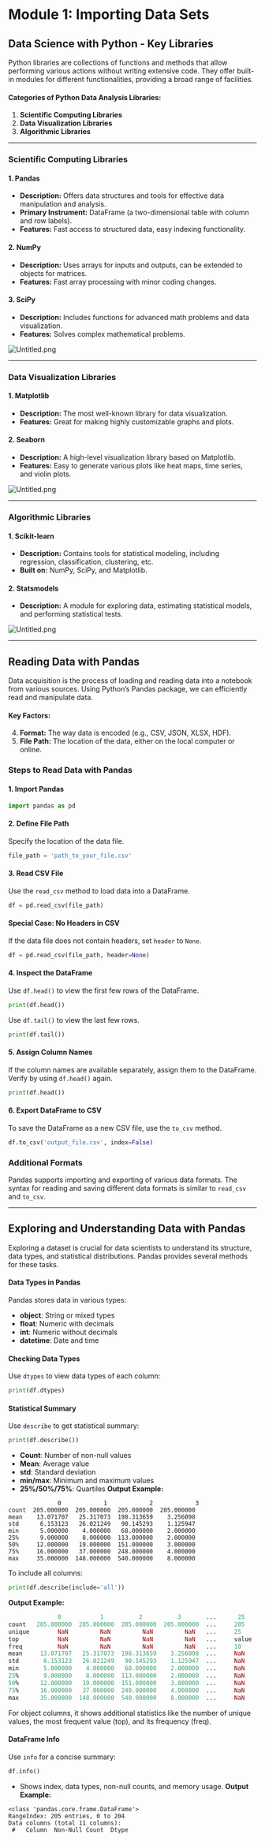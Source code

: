 

# Module 1: Importing Data Sets
## Data Science with Python - Key Libraries
Python libraries are collections of functions and methods that allow performing various actions without writing extensive code. They offer built-in modules for different functionalities, providing a broad range of facilities.
#### Categories of Python Data Analysis Libraries:
1. **Scientific Computing Libraries**
2. **Data Visualization Libraries**
3. **Algorithmic Libraries**

___
### Scientific Computing Libraries
#### 1. **Pandas**
- **Description:** Offers data structures and tools for effective data manipulation and analysis.
- **Primary Instrument:** DataFrame (a two-dimensional table with column and row labels).
- **Features:** Fast access to structured data, easy indexing functionality.
#### 2. **NumPy**
- **Description:** Uses arrays for inputs and outputs, can be extended to objects for matrices.
- **Features:** Fast array processing with minor coding changes.
#### 3. **SciPy**
- **Description:** Includes functions for advanced math problems and data visualization.
- **Features:** Solves complex mathematical problems.

![Untitled.png](https://prod-files-secure.s3.us-west-2.amazonaws.com/03e82b26-cccb-4906-bb56-adabcbdc0655/997ac361-58a8-4f04-bb0f-79fea4baa761/Untitled.png?X-Amz-Algorithm=AWS4-HMAC-SHA256&X-Amz-Content-Sha256=UNSIGNED-PAYLOAD&X-Amz-Credential=ASIAZI2LB46663DLKTG6%2F20250201%2Fus-west-2%2Fs3%2Faws4_request&X-Amz-Date=20250201T131525Z&X-Amz-Expires=3600&X-Amz-Security-Token=IQoJb3JpZ2luX2VjEMj%2F%2F%2F%2F%2F%2F%2F%2F%2F%2FwEaCXVzLXdlc3QtMiJIMEYCIQD3Kj4DL5Ix7SMIF%2BI0sSuyMIw%2B019NeuPVJF%2BQOjj7oQIhAIfGvGms1WFPXRx7uvfyfV2EfKwOC%2BuZL33eKlxJ3rvdKogECNH%2F%2F%2F%2F%2F%2F%2F%2F%2F%2FwEQABoMNjM3NDIzMTgzODA1IgzUBiaDGwdgoFjCgKUq3ANmCLHoZcEp0ZtLwg4nAGYOoZGgYB9Jn3EBZlt4IiQsX0ybSFxctFfN%2BClIgYUfkeQVXCohqlPYkJ%2B2l0owCHHVHxjVEvwpfcHKSEM9v6zuYru6eVWMfv%2BOrNcTrAA0oWvaFMiPr0OnpZuEqmRBglLSuwmKAWcjQ6zVMySSoHDokDOgm7m0jRkIyRpTlffJMScmR76lYHMm0k21dpCgxPy%2BYFC4IChqewqoWbSYHqD9xlFghZgfOiQIqlShESeZKwRm%2F8QVZweWk%2Bqu2xzv2s2faQaqVpya7sqXDpQpvcmB0InNyVkLJRDPfDKmP2DLyJy66v3fWB%2BR2FwilWKtBqtJvk4QOrIbKYB%2BeeM%2B5S2L21Qa7ifgDEGdaQ9E9MfrD2DCw%2BpV7DDjzQS%2BfNWB7waRktLPGEoDINUceYz%2FdSH2EHaCraFrE9zHEnUQuWJXwnlYTaPkEkJj2O3II0JoqYq9yHLSTuFhvvuJVy68Wi38auQzIXc0rVZG83p8m21PZV51kqu36uNlwvJm3VIF6f9rbVuKqKixSoxv2JoVy7fIfmqJPdjgkjCSpOuvicO9E1jIAHtZaLnAYTtL5t2PMcCHhwbsgKcrr7PQqLV515GgTmwbbipBdQQ4RGHW%2FDDSpPe8BjqkAbZ9PBkagsJHLuVcqLkFEx4wMMXtVN5OQdnd7DqOJuMsTXHMqXgbP1XSYomj1OOSDC3hrUcOnYxuJNbxfSdiNTgswhyE7vgaQ1Ed3USi3AUT4I8S8ut7Qm6vfQEjecUhSyYtcIw6RbOHidZ4tRUJP5DN%2FGk8bacNScfMOSLxRB5YYHUMmuMnQdKr49EOVh5pTnEFQxfB%2BBPvEJWzrCbTtreBirTX&X-Amz-Signature=d13d7c77685bb662e8bd7b8fd9b1c1146c3990c7a7c78cccdd0d3138ae9e2af1&X-Amz-SignedHeaders=host&x-id=GetObject)
___
### Data Visualization Libraries
#### 1. **Matplotlib**
- **Description:** The most well-known library for data visualization.
- **Features:** Great for making highly customizable graphs and plots.
#### 2. **Seaborn**
- **Description:** A high-level visualization library based on Matplotlib.
- **Features:** Easy to generate various plots like heat maps, time series, and violin plots.

![Untitled.png](https://prod-files-secure.s3.us-west-2.amazonaws.com/03e82b26-cccb-4906-bb56-adabcbdc0655/733d1e42-5a53-4fd8-90c1-3d85254369a6/Untitled.png?X-Amz-Algorithm=AWS4-HMAC-SHA256&X-Amz-Content-Sha256=UNSIGNED-PAYLOAD&X-Amz-Credential=ASIAZI2LB46675OHBW2H%2F20250201%2Fus-west-2%2Fs3%2Faws4_request&X-Amz-Date=20250201T131524Z&X-Amz-Expires=3600&X-Amz-Security-Token=IQoJb3JpZ2luX2VjEMj%2F%2F%2F%2F%2F%2F%2F%2F%2F%2FwEaCXVzLXdlc3QtMiJHMEUCIGFoVTc%2FZDdfkOJ7UP%2Fa7DoA3k1dXabOsqxzRUFBpH0iAiEAh1sQln4n1Ovgqx6VcaCnMmF7mYeOvjJqv7eUTD8li8QqiAQI0f%2F%2F%2F%2F%2F%2F%2F%2F%2F%2FARAAGgw2Mzc0MjMxODM4MDUiDPUXLN1PzNNUgXFlUyrcA75790QyaolJp0I%2FYBpzC4eNmzZel6kO4E%2F4ZYFHFDDrm%2B%2Fj9%2B7P5M2j4oWjpZxBcY6Y0M0kqW4xuvTY8T%2FhNb7Z4jlGV1OeCW2vZtIC%2Bt9loejiHVDIIgkJYToE%2F%2BspU5sutPu7CV92Txij4alxahyPHpi0iATQmahKskCsbgpEuSfd28S1sU7zjVBqL2iTIdhYqNUJtQvM8CQZYxm%2FWKS%2F%2B5cOWZ8IAaMj%2Fo%2FO5a1hG4aTp4XEiqb3CEbyGjVGiDNw8Wr2Ijo2aFlneDD%2B5W1QjTVmfPKMhGxGYqv6nu7Vg5%2Ba%2BCvMON34%2FCVz9C%2FCgvjoogd8wTRodKbYRNoo%2BQBbMddVGx%2BiLm80H4aCkr2Iql%2BVaMo7aAuImH3cVwbMqjMJ1E1dR58xPpClJOqEQRWuNGtcX9VZeuAi4v1%2BLxY82dERKGLNVKUl%2FSb9QNc2Npu8jVj1OLLkzFYu71zrc%2BU7LqqadcpMIXB0VEnp4uFnh9%2FOr0AMzHb2%2F4p0bL64L5bHMa%2FNPZUqqPwmQ3x5aAZSxYfoRgiO%2BNC1e3jdAwYpV3WFHE%2B8Mo1B8qIlEGof6gcwmzCqLqDEyU8KA5TXDR7uc%2BqN%2F1A7iAOuPnV9NW38PBV%2FKfI0ns3exZZnMN2k97wGOqUB6llqQrKV1ae%2FhDDC7l0svW3RU1362NTY0rRz47Oi%2FCjttFAC7jeNXa9j3OGQd4ntrst%2Fn%2BdBi54AKyhYrSXLyzGWMQmXaT9jRPb4KG1mMTaGYVZJ63Fz0eTyagD0YbUlQ0zxUgnYzQv2sH52fl3QWFBisNF0GnMhhfBIHqtZQZb9YUPH4t61IQvgOQa1hGhEtFdgQAyqgICxCPmaOqLHrzBnKk9D&X-Amz-Signature=5954df14b990b2ed4bf572aef80348561e8ec8fc64b31f72c9eaeb1073f3ec48&X-Amz-SignedHeaders=host&x-id=GetObject)
___
### Algorithmic Libraries
#### 1. **Scikit-learn**
- **Description:** Contains tools for statistical modeling, including regression, classification, clustering, etc.
- **Built on:** NumPy, SciPy, and Matplotlib.
#### 2. **Statsmodels**
- **Description:** A module for exploring data, estimating statistical models, and performing statistical tests.

![Untitled.png](https://prod-files-secure.s3.us-west-2.amazonaws.com/03e82b26-cccb-4906-bb56-adabcbdc0655/c62885f5-417d-4179-834f-d68f8f2bdf39/Untitled.png?X-Amz-Algorithm=AWS4-HMAC-SHA256&X-Amz-Content-Sha256=UNSIGNED-PAYLOAD&X-Amz-Credential=ASIAZI2LB46675OHBW2H%2F20250201%2Fus-west-2%2Fs3%2Faws4_request&X-Amz-Date=20250201T131524Z&X-Amz-Expires=3600&X-Amz-Security-Token=IQoJb3JpZ2luX2VjEMj%2F%2F%2F%2F%2F%2F%2F%2F%2F%2FwEaCXVzLXdlc3QtMiJHMEUCIGFoVTc%2FZDdfkOJ7UP%2Fa7DoA3k1dXabOsqxzRUFBpH0iAiEAh1sQln4n1Ovgqx6VcaCnMmF7mYeOvjJqv7eUTD8li8QqiAQI0f%2F%2F%2F%2F%2F%2F%2F%2F%2F%2FARAAGgw2Mzc0MjMxODM4MDUiDPUXLN1PzNNUgXFlUyrcA75790QyaolJp0I%2FYBpzC4eNmzZel6kO4E%2F4ZYFHFDDrm%2B%2Fj9%2B7P5M2j4oWjpZxBcY6Y0M0kqW4xuvTY8T%2FhNb7Z4jlGV1OeCW2vZtIC%2Bt9loejiHVDIIgkJYToE%2F%2BspU5sutPu7CV92Txij4alxahyPHpi0iATQmahKskCsbgpEuSfd28S1sU7zjVBqL2iTIdhYqNUJtQvM8CQZYxm%2FWKS%2F%2B5cOWZ8IAaMj%2Fo%2FO5a1hG4aTp4XEiqb3CEbyGjVGiDNw8Wr2Ijo2aFlneDD%2B5W1QjTVmfPKMhGxGYqv6nu7Vg5%2Ba%2BCvMON34%2FCVz9C%2FCgvjoogd8wTRodKbYRNoo%2BQBbMddVGx%2BiLm80H4aCkr2Iql%2BVaMo7aAuImH3cVwbMqjMJ1E1dR58xPpClJOqEQRWuNGtcX9VZeuAi4v1%2BLxY82dERKGLNVKUl%2FSb9QNc2Npu8jVj1OLLkzFYu71zrc%2BU7LqqadcpMIXB0VEnp4uFnh9%2FOr0AMzHb2%2F4p0bL64L5bHMa%2FNPZUqqPwmQ3x5aAZSxYfoRgiO%2BNC1e3jdAwYpV3WFHE%2B8Mo1B8qIlEGof6gcwmzCqLqDEyU8KA5TXDR7uc%2BqN%2F1A7iAOuPnV9NW38PBV%2FKfI0ns3exZZnMN2k97wGOqUB6llqQrKV1ae%2FhDDC7l0svW3RU1362NTY0rRz47Oi%2FCjttFAC7jeNXa9j3OGQd4ntrst%2Fn%2BdBi54AKyhYrSXLyzGWMQmXaT9jRPb4KG1mMTaGYVZJ63Fz0eTyagD0YbUlQ0zxUgnYzQv2sH52fl3QWFBisNF0GnMhhfBIHqtZQZb9YUPH4t61IQvgOQa1hGhEtFdgQAyqgICxCPmaOqLHrzBnKk9D&X-Amz-Signature=9ff8badf03c96113a75dac7b85edc8c49aa7b5ce7d0e7e4e0d0de0bd57c91c08&X-Amz-SignedHeaders=host&x-id=GetObject)
___
## Reading Data with Pandas
Data acquisition is the process of loading and reading data into a notebook from various sources. Using Python’s Pandas package, we can efficiently read and manipulate data.
#### Key Factors:
4. **Format:** The way data is encoded (e.g., CSV, JSON, XLSX, HDF).
5. **File Path:** The location of the data, either on the local computer or online.
### Steps to Read Data with Pandas
#### 1. **Import Pandas**
```python
import pandas as pd
```
#### 2. **Define File Path**
Specify the location of the data file.
```python
file_path = 'path_to_your_file.csv'
```
#### 3. **Read CSV File**
Use the `read_csv` method to load data into a DataFrame.
```python
df = pd.read_csv(file_path)
```
#### Special Case: No Headers in CSV
If the data file does not contain headers, set `header` to `None`.
```python
df = pd.read_csv(file_path, header=None)
```
#### 4. **Inspect the DataFrame**
Use `df.head()` to view the first few rows of the DataFrame.
```python
print(df.head())
```
Use `df.tail()` to view the last few rows.
```python
print(df.tail())
```
#### 5. **Assign Column Names**
If the column names are available separately, assign them to the DataFrame.
Verify by using `df.head()` again.
```python
print(df.head())
```
#### 6. **Export DataFrame to CSV**
To save the DataFrame as a new CSV file, use the `to_csv` method.
```python
df.to_csv('output_file.csv', index=False)
```
### Additional Formats
Pandas supports importing and exporting of various data formats. The syntax for reading and saving different data formats is similar to `read_csv` and `to_csv`.
___
## Exploring and Understanding Data with Pandas
Exploring a dataset is crucial for data scientists to understand its structure, data types, and statistical distributions. Pandas provides several methods for these tasks.
#### Data Types in Pandas
Pandas stores data in various types:
- **object**: String or mixed types
- **float**: Numeric with decimals
- **int**: Numeric without decimals
- **datetime**: Date and time
#### Checking Data Types
Use `dtypes` to view data types of each column:
```python
print(df.dtypes)
```
#### Statistical Summary
Use `describe` to get statistical summary:
```python
print(df.describe())
```
- **Count**: Number of non-null values
- **Mean**: Average value
- **std**: Standard deviation
- **min/max**: Minimum and maximum values
- **25%/50%/75%**: Quartiles
**Output Example:**
```plain text
              0            1            2            3
count  205.000000  205.000000  205.000000  205.000000
mean    13.071707   25.317073  198.313659    3.256098
std      6.153123   26.021249   90.145293    1.125947
min      5.000000    4.000000   68.000000    2.000000
25%      9.000000    8.000000  113.000000    2.000000
50%     12.000000   19.000000  151.000000    3.000000
75%     16.000000   37.000000  248.000000    4.000000
max     35.000000  148.000000  540.000000    8.000000
```
To include all columns:
```python
print(df.describe(include='all'))
```
**Output Example:**
```r
              0           1          2          3       ...      25       26       27
count   205.000000  205.000000  205.000000  205.000000  ...     205      205      205
unique        NaN         NaN         NaN         NaN   ...     25       25       25
top           NaN         NaN         NaN         NaN   ...     value    value    value
freq          NaN         NaN         NaN         NaN   ...     10       10       10
mean     13.071707   25.317073  198.313659    3.256098  ...     NaN      NaN      NaN
std       6.153123   26.021249   90.145293    1.125947  ...     NaN      NaN      NaN
min       5.000000    4.000000   68.000000    2.000000  ...     NaN      NaN      NaN
25%       9.000000    8.000000  113.000000    2.000000  ...     NaN      NaN      NaN
50%      12.000000   19.000000  151.000000    3.000000  ...     NaN      NaN      NaN
75%      16.000000   37.000000  248.000000    4.000000  ...     NaN      NaN      NaN
max      35.000000  148.000000  540.000000    8.000000  ...     NaN      NaN      NaN
```
For object columns, it shows additional statistics like the number of unique values, the most frequent value (top), and its frequency (freq).
#### DataFrame Info
Use `info` for a concise summary:
```python
df.info()
```
- Shows index, data types, non-null counts, and memory usage.
**Output Example:**
```less
<class 'pandas.core.frame.DataFrame'>
RangeIndex: 205 entries, 0 to 204
Data columns (total 11 columns):
 #   Column  Non-Null Count  Dtype
